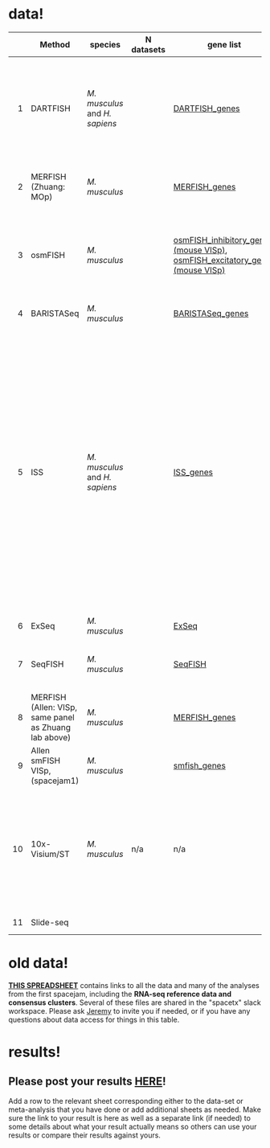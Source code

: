 # data!
| | Method |species| N datasets|gene list|spot table| cell x gene | notes|
| ----: | ---- | ---- | ---- | ---- | ---- | --- | --- |
| 1 |DARTFISH| *M. musculus* and *H. sapiens*| | [DARTFISH_genes](https://github.com/spacetx-spacejam/data/blob/master/gene_lists/DARTFISH_genes.csv)|[SpotTable Human 1 (frontal cortex)](https://s3.amazonaws.com/starfish.data.spacetx/spacejam2/DARTFISH/DARTFISH_DecodedSpots_Hs_FCtx_20180122.csv) [SpotTable Human 2 (occipital cortex)](https://s3.amazonaws.com/starfish.data.spacetx/spacejam2/DARTFISH/DARTFISH_DecodedSpots_Hs_OCtx_20180122.csv),  [SpotTable Mouse 1](https://s3.amazonaws.com/starfish.data.spacetx/spacejam2/DARTFISH/DARTFISH_DecodedSpots_Mm_20190513.csv)|[CellxGene Human (frontal cortex) 1](https://s3.amazonaws.com/starfish.data.spacetx/spacejam2/DARTFISH/DARTFISH_CellxGene_Hs_FCtx_20180122_T.csv),  [CellxGene Human 2 (occipital cortex)](https://s3.amazonaws.com/starfish.data.spacetx/spacejam2/DARTFISH/DARTFISH_CellxGene_Hs_OCtx_20180122_T.csv) [CellxGene Mouse 1](https://s3.amazonaws.com/starfish.data.spacetx/spacejam2/DARTFISH/DARTFISH_CellxGene_Mm_20190513_T.csv) | *xy in mouse should be multiplied by 0.144 to get microns*
| 2 |MERFISH (Zhuang: MOp) | *M. musculus* | | [MERFISH_genes](https://github.com/spacetx-spacejam/data/blob/master/gene_lists/MERFISH_genes.csv)|  | [file with S3 locations (Mouse, primary motor cortex)](https://s3.amazonaws.com/starfish.data.spacetx/spacejam2/MERFISH_zhuang_lab_MOp/file_list.csv) | 
| 3 |osmFISH| *M. musculus*| | [osmFISH_inhibitory_genes (mouse VISp)](https://github.com/spacetx-spacejam/data/blob/master/gene_lists/osmFISH_inhibitory_genes.csv), [osmFISH_excitatory_genes (mouse VISp)](https://github.com/spacetx-spacejam/data/blob/master/gene_lists/osmFISH_excitatory_genes.csv)|[New and Improved Data: excitatory](https://s3.amazonaws.com/starfish.data.spacetx/spacejam2/osmfish/osmFISH_excitatory_neurons_dataset.csv) [New and Improved Data: inhibitory](https://s3.amazonaws.com/starfish.data.spacetx/spacejam2/osmfish/osmFISH_inhibitory_neurons_dataset.csv)|*needs segmentation!*|[DAPI_excitatory_roi1_0-125_126-219](https://www.dropbox.com/s/0jpy2vnkjx9ppuj/DAPI_Excitatory_roi1_0-125_roi_126-219.zip?dl=0),[PolyT_excitatory_roi1_0-125_126-219](https://www.dropbox.com/s/ru0n11y2cfa88xu/PolyT_Excitatory_roi1_0-125_roi_126-219.zip?dl=0)
| 4 |BARISTASeq| *M. musculus*| | [BARISTASeq_genes](https://github.com/spacetx-spacejam/data/blob/master/gene_lists/BARISTASEQ_genes.csv)|[SpotTable Mouse VISp](https://s3.amazonaws.com/starfish.data.spacetx/spacejam2/BARISTASEQ/all_spots_2_with_annotation.csv)|[CellxGene Mouse VISp](https://s3.amazonaws.com/starfish.data.spacetx/spacejam2/BARISTASEQ/cellxgene2_with_depth.csv)|[layer annotations](https://s3.amazonaws.com/starfish.data.spacetx/spacejam2/BARISTASEQ/annotations_geo.json)
| 5 |ISS| *M. musculus* and *H. sapiens*| | [ISS_genes](https://github.com/spacetx-spacejam/data/blob/master/gene_lists/ISS_genes.csv)|[SpotTable Human 1 MTG(FOVs 540)](https://drive.google.com/file/d/17BaHMKY8k96wr8IPmrbN1McfX3_8PIZx/view) [SpotTable Mouse 1 VISp (FOVs 704)](https://drive.google.com/file/d/1OSGKWvO2E8Foq74_9h9vhnlbZ8CQtuDT/view) [SpotTable Human MTG 2 (FOVs 460)](https://s3.amazonaws.com/starfish.data.spacetx/spacejam2/ISS/ISS_1_spot_table.csv) [SpotTable Mouse VISp 2 (FOVs 140)](https://s3.amazonaws.com/starfish.data.spacetx/spacejam2/ISS/ISS_2_spot_table.csv) [SpotTable Mouse VISp 3 (FOVs 143)](https://s3.amazonaws.com/starfish.data.spacetx/spacejam2/ISS/ISS_3_spot_table.csv) [SpotTable Human MTG 3 (FOVs 378)](https://drive.google.com/open?id=15xHiftBM-esR5qijaNEMzD_QlzFTARP3) [SpotTable Human MTG 4 (FOVs 621)](https://drive.google.com/open?id=1iZwNZ7HRi8FguLhRbiZg61r43d7pPkvt)|[cellxgene Human MTG 1 (FOVs 540)](https://drive.google.com/open?id=1VjGa0QGHFRMRLQRAP1PGCkMjEVFVB_g5) [cellxgene Mouse VISp 1 (FOVs 704)](https://drive.google.com/open?id=1-o5Z4q1MMMa05Z6YZvgHEb6vNbRMBh8F) [cellxgene Human MTG 2 (FOVs 460)](https://drive.google.com/open?id=1uPo87acN9zsnQ3ezRnwfbq7m3B1wxcO0) [cellxgene Mouse VISp 2 (FOVs 140)](https://drive.google.com/open?id=1v5pwa1dgQk8x5W-ryXAyi9WbKNpFHGdG) [cellxgene Mouse VISp 3 (FOVs 143)](https://drive.google.com/open?id=1IYj3Nx5swsZwBy8rUouBsirV4unlSEzn) [cellxgene Human MTG 3 (FOVs 378)](https://drive.google.com/open?id=1l1fLPA1daH_63jBnFoH0h2EbWsWID1IT) [cellxgene  Human MTG 4 (FOVs 621)](https://drive.google.com/open?id=1NM_e2UpdBYXQ5ZlYFrGO9bY3NeV_H9bk) [Viktors genexcell](https://docs.google.com/spreadsheets/d/1Y_TapftVtEOo5JMtndVqct1lTw0hQOau35aPtdSjsTE/edit?usp=sharing). *|[DAPI Human 1 (FOVs 540)](https://drive.google.com/open?id=1tSpLXelKKVdU9zgN1neED6sVmz7Fc2fy) [DAPI Mouse 1 (FOVs 704)](https://drive.google.com/open?id=1ugNjkV5nDKcbh1T_SfiHtjnVEBiEhIMD) [DAPI Human 2 (FOVs 460)](https://drive.google.com/open?id=1kAULmZOgPIMLnRd65nyhlePk6odfqYg_) [DAPI Mouse 2 (FOVs 140)](https://drive.google.com/open?id=1KqPotQuFq7LAxLUam9UHe9FWZqn4grOk) [DAPI Mouse 3 (FOVs 143)](https://drive.google.com/open?id=1D71kiqhuqSgVbvr33dC_9lMPOKdDuQiI) [DAPI Human 3 (FOVs 378)](https://drive.google.com/open?id=1KsfrceNq9XagF0lpaF_g-dIuvZWsyHKd) [DAPI Human 4 (FOVs 621)](https://drive.google.com/open?id=1ydnHC8ZwEHrab3Uqhu1GVpEG0DAknXpd)
| 6 |ExSeq| *M. musculus*| | [ExSeq](https://github.com/spacetx-spacejam/data/blob/master/gene_lists/exseq_genes.csv)|[spot table](https://s3.amazonaws.com/starfish.data.spacetx/spacejam2/ExSeq/spottable_exseq.csv)|[CellxGene Table mouse](https://s3.amazonaws.com/starfish.data.spacetx/spacejam2/ExSeq/cellxgene.csv)||*...working on it...*
| 7 |SeqFISH| *M. musculus*| | [SeqFISH](https://github.com/spacetx-spacejam/data/blob/master/gene_lists/seqfish_genes.csv)|[SeqFISH spot table](https://s3.amazonaws.com/starfish.data.spacetx/spacejam2/seqfish/seqFISH_spots_with_anatomy_microns.csv)|[SeqFISH cell x gene (Cai lab)](https://s3.amazonaws.com/starfish.data.spacetx/spacejam2/seqfish/seqFISH_cellxgene_with_anatomy.csv)|*note: gene names in all lowercase (e.g. "sst", "gad1") are non-barcoded and have clearer spatial structure.* 
| 8 |MERFISH (Allen: VISp, same panel as Zhuang lab above) | *M. musculus*| | [MERFISH_genes](https://github.com/spacetx-spacejam/data/blob/master/gene_lists/MERFISH_genes.csv)|[SpotTable Mouse VISp *with anatomy*](https://s3.amazonaws.com/starfish.data.spacetx/spacejam2/MERFISH_Allen_VISp/Allen_MERFISH_spots_with_anatomy.csv)|[CellxGene Mouse VISp](https://s3.amazonaws.com/starfish.data.spacetx/spacejam2/MERFISH_Allen_VISp/fixed_1001844875.csv)|[stitched DAPI MIP](https://s3.amazonaws.com/starfish.data.spacetx/spacejam2/MERFISH_Allen_VISp/DAPI_Overview.tif)
|9|Allen smFISH VISp, (spacejam1)|*M. musculus*||[smfish_genes](https://s3.amazonaws.com/starfish.data.spacetx/spacejam2/smFISH_Allen/gene_list.csv)|[SpotTable Mouse VISp](https://s3.amazonaws.com/starfish.data.spacetx/spacejam2/smFISH_Allen/smFISH_MCT_CZI_Panel_0_spot_table.csv)||[nucleus segmentation (geojson)](https://s3.amazonaws.com/starfish.data.spacetx/spacejam2/smFISH_Allen/SongLinROIS_deduplicated.json)
|10|10x-Visium/ST| *M. musculus*|n/a|n/a|[observation x gene table 1](https://s3.amazonaws.com/starfish.data.spacetx/spacejam2/spatial-transcriptomics-alma/Allen-1-count-matrix.tsv.gz), [observation x gene table 2](https://s3.amazonaws.com/starfish.data.spacetx/spacejam2/spatial-transcriptomics-alma/Allen-2-count-matrix.tsv.gz), [observation x gene table 3](https://s3.amazonaws.com/starfish.data.spacetx/spacejam2/spatial-transcriptomics-alma/Allen-3-count-matrix.tsv.gz), [observation x gene table 4](https://s3.amazonaws.com/starfish.data.spacetx/spacejam2/spatial-transcriptomics-alma/Allen-4-count-matrix.tsv.gz)||*each file is a gzipped tsv* [Example analysis](https://github.com/almaan/spacetx)
|11|Slide-seq||||||*have lots of data, need help wrangling!*

# old data!
[**THIS SPREADSHEET**](https://docs.google.com/spreadsheets/d/1CN7kn8ELg9dhVPDkeb7JB02NYYTNUEqfaKkO40yWDzM/edit?usp=sharing) contains links to all the data and many of the analyses from the first spacejam, including the **RNA-seq reference data and consensus clusters**.  Several of these files are shared in the "spacetx" slack workspace.  Please ask [Jeremy](mailto:jeremym@alleninstitute.org) to invite you if needed, or if you have any questions about data access for things in this table.

# results!
## Please post your results [**HERE**](https://docs.google.com/spreadsheets/d/1Y_TapftVtEOo5JMtndVqct1lTw0hQOau35aPtdSjsTE/edit?usp=sharing)!
Add a row to the relevant sheet corresponding either to the data-set or meta-analysis that you have done or add additional sheets as needed.  Make sure the link to your result is here as well as a separate link (if needed) to some details about what your result actually means so others can use your results or compare their results against yours.
